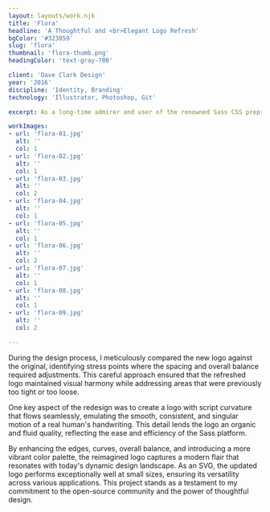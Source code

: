 ```yaml
---
layout: layouts/work.njk
title: 'Flora'
headline: 'A Thoughtful and <br>Elegant Logo Refresh'
bgColor: '#323859'
slug: 'flora'
thumbnail: 'flora-thumb.png'
headingColor: 'text-gray-700'

client: 'Dave Clark Design'
year: '2016'
discipline: 'Identity, Branding'
technology: 'Illustrator, Photoshop, Git'

excerpt: As a long-time admirer and user of the renowned Sass CSS preprocessor, which has empowered me to create my own CSS framework, Uniform CSS, I sought to contribute my design expertise to the open-source community by carefully revitalizing the iconic logo. I embraced the essence of the original design while introducing subtle yet impactful refinements.

workImages:
- url: 'flora-01.jpg'
  alt: ''
  col: 1
- url: 'flora-02.jpg'
  alt: ''
  col: 1
- url: 'flora-03.jpg'
  alt: ''
  col: 2
- url: 'flora-04.jpg'
  alt: ''
  col: 1
- url: 'flora-05.jpg'
  alt: ''
  col: 1
- url: 'flora-06.jpg'
  alt: ''
  col: 2
- url: 'flora-07.jpg'
  alt: ''
  col: 1
- url: 'flora-08.jpg'
  alt: ''
  col: 1
- url: 'flora-09.jpg'
  alt: ''
  col: 2

---
```


During the design process, I meticulously compared the new logo against the original, identifying stress points where the spacing and overall balance required adjustments. This careful approach ensured that the refreshed logo maintained visual harmony while addressing areas that were previously too tight or too loose.

One key aspect of the redesign was to create a logo with script curvature that flows seamlessly, emulating the smooth, consistent, and singular motion of a real human's handwriting. This detail lends the logo an organic and fluid quality, reflecting the ease and efficiency of the Sass platform.

By enhancing the edges, curves, overall balance, and introducing a more vibrant color palette, the reimagined logo captures a modern flair that resonates with today's dynamic design landscape. As an SVG, the updated logo performs exceptionally well at small sizes, ensuring its versatility across various applications. This project stands as a testament to my commitment to the open-source community and the power of thoughtful design.